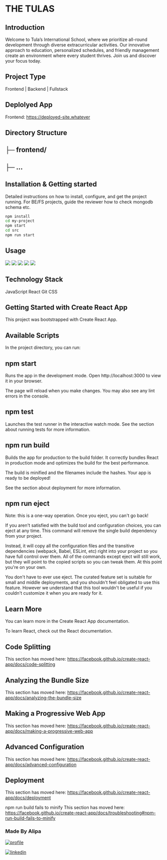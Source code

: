 # THE TULAS

## Introduction
Welcome to Tula’s International School, where we prioritize all-round development through diverse extracurricular activities. Our innovative approach to education, personalized schedules, and friendly management create an environment where every student thrives. Join us and discover your focus today.
## Project Type
Frontend | Backend | Fullstack

## Deplolyed App
Frontend: https://deployed-site.whatever

## Directory Structure

## ├─ frontend/
## ├─ ...


## Installation & Getting started
Detailed instructions on how to install, configure, and get the project running. For BE/FS projects, guide the reviewer how to check mongodb schema etc.

```bash
npm install 
cd my-project
npm start
cd src
npm run start 
```

## Usage
<img src="https://github.com/Alipakkr/TulasAssignment/blob/main/frontend/src/Assets/madeatmadeira.png"></img>
<img src="https://github.com/Alipakkr/TulasAssignment/blob/main/frontend/src/Assets/activities.png"></img>
<img src="https://github.com/Alipakkr/TulasAssignment/blob/main/frontend/src/Assets/campus.png"></img>
<img src="https://github.com/Alipakkr/TulasAssignment/blob/main/frontend/src/Assets/achivegoals.png"></img>
<img src="https://github.com/Alipakkr/TulasAssignment/blob/main/frontend/src/Assets/contact.png"></img>



## Technology Stack
JavaScript
React
Git
CSS 



 ## Getting Started with Create React App
This project was bootstrapped with Create React App.

## Available Scripts
In the project directory, you can run:

## npm start
Runs the app in the development mode.
Open http://localhost:3000 to view it in your browser.

The page will reload when you make changes.
You may also see any lint errors in the console.

 ## npm test
Launches the test runner in the interactive watch mode.
See the section about running tests for more information.
## npm run build
Builds the app for production to the build folder.
It correctly bundles React in production mode and optimizes the build for the best performance.

The build is minified and the filenames include the hashes.
Your app is ready to be deployed!

See the section about deployment for more information.

 ## npm run eject
Note: this is a one-way operation. Once you eject, you can't go back!

If you aren't satisfied with the build tool and configuration choices, you can eject at any time. This command will remove the single build dependency from your project.

Instead, it will copy all the configuration files and the transitive dependencies (webpack, Babel, ESLint, etc) right into your project so you have full control over them. All of the commands except eject will still work, but they will point to the copied scripts so you can tweak them. At this point you're on your own.

You don't have to ever use eject. The curated feature set is suitable for small and middle deployments, and you shouldn't feel obligated to use this feature. However we understand that this tool wouldn't be useful if you couldn't customize it when you are ready for it.

 ## Learn More
You can learn more in the Create React App documentation.

To learn React, check out the React documentation.

 ## Code Splitting
This section has moved here: https://facebook.github.io/create-react-app/docs/code-splitting

## Analyzing the Bundle Size
This section has moved here: https://facebook.github.io/create-react-app/docs/analyzing-the-bundle-size

## Making a Progressive Web App
This section has moved here: https://facebook.github.io/create-react-app/docs/making-a-progressive-web-app

## Advanced Configuration
This section has moved here: https://facebook.github.io/create-react-app/docs/advanced-configuration

## Deployment
This section has moved here: https://facebook.github.io/create-react-app/docs/deployment

npm run build fails to minify
This section has moved here: https://facebook.github.io/create-react-app/docs/troubleshooting#npm-run-build-fails-to-minify
###  Made By Alipa 
[![profile](https://img.shields.io/badge/Github-000?style=for-the-badge&logo=ko-fi&logoColor=white)](https://github.com/Alipakkr)

[![linkedin](https://img.shields.io/badge/Linkedin-0A66C2?style=for-the-badge&logo=linkedin&logoColor=white)](https://www.linkedin.com/in/alipa-55b365285/)


